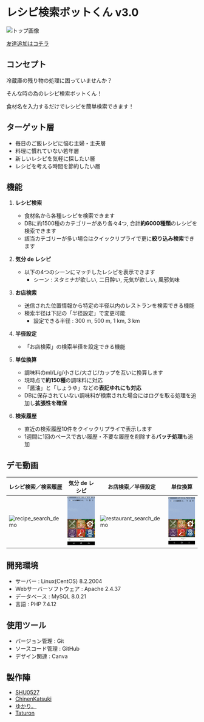 # レシピ検索ボットくん v3.0
![トップ画像](images/line_de_recipe.png)

[友達追加はコチラ](https://line.me/R/ti/p/@774hxoph)

## コンセプト
冷蔵庫の残り物の処理に困っていませんか？

そんな時の為のレシピ検索ボットくん！

食材名を入力するだけでレシピを簡単検索できます！

## ターゲット層
- 毎日のご飯レシピに悩む主婦・主夫層
- 料理に慣れていない若年層
- 新しいレシピを気軽に探したい層
- レシピを考える時間を節約したい層

## 機能

1. **レシピ検索**
	- 食材名から各種レシピを検索できます
	- DBに約1500種のカテゴリーがあり各々4つ, 合計**約6000種類**のレシピを検索できます
	- 該当カテゴリーが多い場合はクイックリプライで更に**絞り込み検索**できます

2. **気分 de レシピ**
	- 以下の4つのシーンにマッチしたレシピを表示できます
		- シーン : スタミナが欲しい, 二日酔い, 元気が欲しい, 風邪気味

3. **お店検索**
	- 送信された位置情報から特定の半径以内のレストランを検索できる機能
	- 検索半径は下記の「半径設定」で変更可能
		- 設定できる半径 : 300 m, 500 m, 1 km, 3 km

4. **半径設定**
	- 「お店検索」の検索半径を設定できる機能

5. **単位換算**
	- 調味料のml/L/g/小さじ/大さじ/カップを互いに換算します
	- 現時点で**約150種**の調味料に対応
	- 「醤油」と「しょうゆ」などの**表記ゆれにも対応**
	- DBに保存されていない調味料が検索された場合にはログを取る処理を追加し**拡張性を確保**

6. **検索履歴**
	- 直近の検索履歴10件をクイックリプライで表示します
	- 1週間に1回のペースで古い履歴・不要な履歴を削除する**バッチ処理**も追加

## デモ動画

|レシピ検索／検索履歴|気分 de レシピ|お店検索／半径設定|単位換算|
|---|---|---|---|
|<img alt="recipe_search_demo" src="videos/recipe_search_demo.gif">|<img alt="recipes_by_feelings_demo" src="videos/recipes_by_feelings_demo.gif">|<img alt="restaurant_search_demo" src="videos/restaurant_search_demo.gif">|<img alt="unit_conversion_demo" src="videos/unit_conversion_demo.gif">|

## 開発環境
- サーバー : Linux(CentOS) 8.2.2004
- Webサーバーソフトウェア : Apache 2.4.37
- データベース : MySQL 8.0.21
- 言語 : PHP 7.4.12

## 使用ツール
- バージョン管理 : Git
- ソースコード管理 : GitHub
- デザイン関連 : Canva

## 製作陣
- [SHU0527](https://github.com/SHU0527)
- [ChinenKatsuki](https://github.com/ChinenKatsuki)
- [ゆかり。](https://github.com/Kobayashi-Yukari)
- [Taturon](https://github.com/Taturon)
